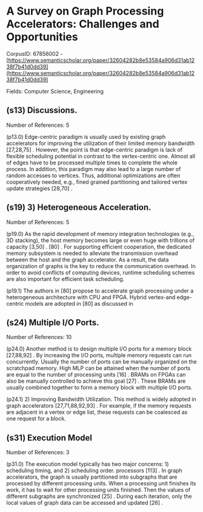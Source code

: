 # A Survey on Graph Processing Accelerators: Challenges and Opportunities

CorpusID: 67856002 - [https://www.semanticscholar.org/paper/32604282b8e53584a906d31ab1238f7b41d0dd39](https://www.semanticscholar.org/paper/32604282b8e53584a906d31ab1238f7b41d0dd39)

Fields: Computer Science, Engineering

## (s13) Discussions.
Number of References: 5

(p13.0) Edge-centric paradigm is usually used by existing graph accelerators for improving the utilization of their limited memory bandwidth [27,28,75] . However, the point is that edge-centric paradigm is lack of flexible scheduling potential in contrast to the vertex-centric one. Almost all of edges have to be processed multiple times to complete the whole process. In addition, this paradigm may also lead to a large number of random accesses to vertices. Thus, additional optimizations are often cooperatively needed, e.g., fined grained partitioning and tailored vertex update strategies [28,70] .
## (s19) 3) Heterogeneous Acceleration.
Number of References: 5

(p19.0) As the rapid development of memory integration technologies (e.g., 3D stacking), the host memory becomes large or even huge with trillions of capacity [3,50] .  [80] . For supporting efficient cooperation, the dedicated memory subsystem is needed to alleviate the transmission overhead between the host and the graph accelerator. As a result, the data organization of graphs is the key to reduce the communication overhead. In order to avoid conflicts of computing devices, runtime scheduling schemes are also important for efficient task scheduling.

(p19.1) The authors in [80] propose to accelerate graph processing under a heterogeneous architecture with CPU and FPGA. Hybrid vertex-and edge-centric models are adopted in [80] as discussed in 
## (s24) Multiple I/O Ports.
Number of References: 10

(p24.0) Another method is to design multiple I/O ports for a memory block [27,88,92] . By increasing the I/O ports, multiple memory requests can run concurrently. Usually the number of ports can be manually organized on the scratchpad memory. High MLP can be attained when the number of ports are equal to the number of processing units [16] . BRAMs on FPGAs can also be manually controlled to achieve this goal [27] . These BRAMs are usually combined together to form a memory block with multiple I/O ports.

(p24.1) 2) Improving Bandwidth Utilization. This method is widely adopted in graph accelerators [27,71,88,92,93] . For example, if the memory requests are adjacent in a vertex or edge list, these requests can be coalesced as one request for a block.
## (s31) Execution Model
Number of References: 3

(p31.0) The execution model typically has two major concerns: 1) scheduling timing, and 2) scheduling order. processors [113] . In graph accelerators, the graph is usually partitioned into subgraphs that are processed by different processing units. When a processing unit finishes its work, it has to wait for other processing units finished. Then the values of different subgraphs are synchronized [25] . During each iteration, only the local values of graph data can be accessed and updated [26] .
